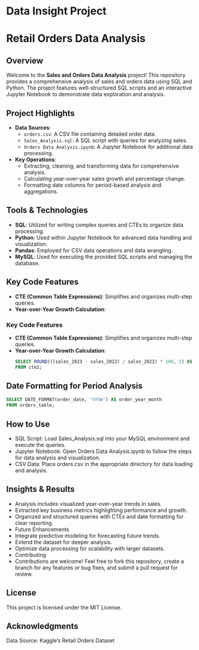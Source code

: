 # Data Insight Project

# Retail Orders Data Analysis

## Overview
Welcome to the **Sales and Orders Data Analysis** project! This repository provides a comprehensive analysis of sales and orders data using SQL and Python. The project features well-structured SQL scripts and an interactive Jupyter Notebook to demonstrate data exploration and analysis.

## Project Highlights
- **Data Sources**:
  - `orders.csv`: A CSV file containing detailed order data.
  - `Sales_Analysis.sql`: A SQL script with queries for analyzing sales.
  - `Orders Data Analysis.ipynb`: A Jupyter Notebook for additional data processing.
- **Key Operations**:
  - Extracting, cleaning, and transforming data for comprehensive analysis.
  - Calculating year-over-year sales growth and percentage change.
  - Formatting date columns for period-based analysis and aggregations.

## Tools & Technologies
- **SQL**: Utilized for writing complex queries and CTEs to organize data processing.
- **Python**: Used within Jupyter Notebook for advanced data handling and visualization.
- **Pandas**: Employed for CSV data operations and data wrangling.
- **MySQL**: Used for executing the provided SQL scripts and managing the database.

## Key Code Features
- **CTE (Common Table Expressions)**: Simplifies and organizes multi-step queries.
- **Year-over-Year Growth Calculation**:
### Key Code Features
- **CTE (Common Table Expressions)**: Simplifies and organizes multi-step queries.
- **Year-over-Year Growth Calculation**:
  ```sql
  SELECT ROUND(((sales_2023 - sales_2022) / sales_2022) * 100, 2) AS growth_percentage
  FROM cte2;


## Date Formatting for Period Analysis
  ```sql
SELECT DATE_FORMAT(order_date, '%Y%m') AS order_year_month
FROM orders_table;
```

## How to Use
- SQL Script: Load Sales_Analysis.sql into your MySQL environment and execute the queries.
- Jupyter Notebook: Open Orders Data Analysis.ipynb to follow the steps for data analysis and visualization.
- CSV Data: Place orders.csv in the appropriate directory for data loading and analysis.

## Insights & Results
- Analysis includes visualized year-over-year trends in sales.
- Extracted key business metrics highlighting performance and growth.
- Organized and structured queries with CTEs and date formatting for clear reporting.
- Future Enhancements
- Integrate predictive modeling for forecasting future trends.
- Extend the dataset for deeper analysis.
- Optimize data processing for scalability with larger datasets.
- Contributing
- Contributions are welcome! Feel free to fork this repository, create a branch for any features or bug fixes, and submit a pull request for review.

## License
This project is licensed under the MIT License.

## Acknowledgments
Data Source: Kaggle’s Retail Orders Dataset
